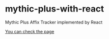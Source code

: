 # mythic-plus-with-react
Mythic Plus Affix Tracker implemented by React


[You can check the page](https://ygzaydn.github.io/mythic-plus-with-react/)
